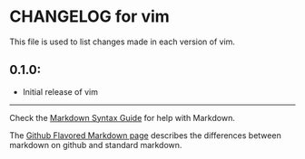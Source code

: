 # CHANGELOG for vim

This file is used to list changes made in each version of vim.

## 0.1.0:

* Initial release of vim

- - - 
Check the [Markdown Syntax Guide](http://daringfireball.net/projects/markdown/syntax) for help with Markdown.

The [Github Flavored Markdown page](http://github.github.com/github-flavored-markdown/) describes the differences between markdown on github and standard markdown.
